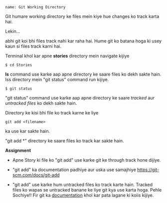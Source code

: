 ```ngMeta
name: Git Working Directory
```
Git humare working directory ke files mein kiye hue changes ko track karta hai. 

Lekin...

abhi git koi bhi files track nahi kar raha hai. Hume git ko batana hoga ki usey kaun si files track karni hai.


Terminal khol kar apne **stories** directory mein navigate kijiye

```
$ cd Stories

```

**ls** command use karke aap apne directory ke saare files ko dekh sakte hain.
Iss directory mein "git status" command run kijiye.

```
$ git status
```

"git status" command use karke aap apne directory ke saare *tracked* aur *untracked files* ko dekh sakte hain.

Directory ke kisi bhi file ko track karne ke liye

```
git add <filename>
```
 ka use kar sakte hain.

"git add \*" directory ke saare files ko track kar sakte hain.


**Assignment**
- Apne Story ki file ko "git add" use karke git ke through track hone dijiye.
- "git add" ka documentation padhiye aur uska use samajhiye
https://git-scm.com/docs/git-add

- "git add" use karke hum untracked files ko track karte hain. 
Tracked files ko wapas se untracked banane ke liye git kya use karta hoga. Pehle Sochiye!!
Fir git ka [documentation](https://git-scm.com/doc) khol kar pata lagane ki koiis kijiye.

